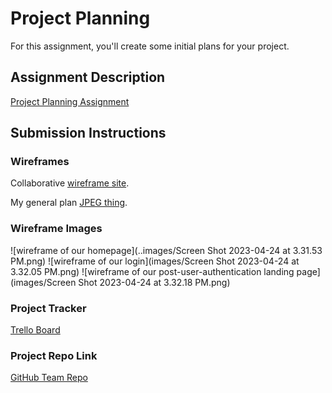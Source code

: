 # Project Planning
For this assignment, you'll create some initial plans for your project.

## Assignment Description
[Project Planning Assignment](https://education.launchcode.org/liftoff/modules/assignments/project-planning)

## Submission Instructions

### Wireframes

Collaborative [wireframe site](https://app.uizard.io/prototypes/PjWwK68v4asnvmYZ8pGg).

My general plan [JPEG thing](https://docs.google.com/document/d/1x_nOkczwqeeU3kRIj4sx_Cl8MLcKNTmTc0RkjAOs0Uk/edit).

### Wireframe Images

![wireframe of our homepage](..images/Screen Shot 2023-04-24 at 3.31.53 PM.png)
![wireframe of our login](images/Screen Shot 2023-04-24 at 3.32.05 PM.png)
![wireframe of our post-user-authentication landing page](images/Screen Shot 2023-04-24 at 3.32.18 PM.png)


### Project Tracker

[Trello Board](https://trello.com/b/69tSr3fF/qleanquotes)

### Project Repo Link

[GitHub Team Repo](https://github.com/Apr-23-LC-LiftOff-STL/Liftoff-Team-Christine)
